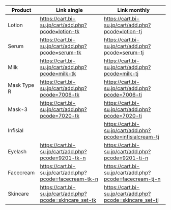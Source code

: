 | Product  | Link single | Link monthly |
| ------------- | ------------- | ------------- |
| Lotion  | https://cart.bi-su.jp/cart/add.php?pcode=lotion-tk  | https://cart.bi-su.jp/cart/add.php?pcode=lotion-tj |
| Serum  | https://cart.bi-su.jp/cart/add.php?pcode=serum-tk  | https://cart.bi-su.jp/cart/add.php?pcode=serum-tj |
| Milk  | https://cart.bi-su.jp/cart/add.php?pcode=milk-tk  | https://cart.bi-su.jp/cart/add.php?pcode=milk-tj |
| Mask Type R  | https://cart.bi-su.jp/cart/add.php?pcode=7006-tk | https://cart.bi-su.jp/cart/add.php?pcode=7006-tj |
| Mask-3  | https://cart.bi-su.jp/cart/add.php?pcode=7020-tk  | https://cart.bi-su.jp/cart/add.php?pcode=7020-tj |
| Infisial  |   | https://cart.bi-su.jp/cart/add.php?pcode=infisialcream-tj |
| Eyelash  | https://cart.bi-su.jp/cart/add.php?pcode=9201-tk-n | https://cart.bi-su.jp/cart/add.php?pcode=9201-tj-n |
| Facecream  | https://cart.bi-su.jp/cart/add.php?pcode=facecream-tk-n | https://cart.bi-su.jp/cart/add.php?pcode=facecream-tj-n |
| Skincare  | https://cart.bi-su.jp/cart/add.php?pcode=skincare_set-tk | https://cart.bi-su.jp/cart/add.php?pcode=skincare_set-tj |
